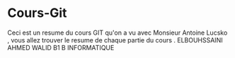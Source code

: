 # Cours-Git

Ceci est un resume du cours GIT qu'on a vu avec Monsieur Antoine Lucsko , vous allez trouver le resume de chaque partie du cours .
ELBOUHSSAINI AHMED WALID B1 B INFORMATIQUE
